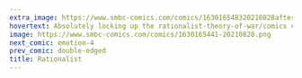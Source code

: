 ```yaml
---
extra_image: https://www.smbc-comics.com/comics/163016548320210828after.png
hovertext: Absolutely locking up the rationalist-theory-of-war/comics crossover audience today.
image: https://www.smbc-comics.com/comics/1630165441-20210828.png
next_comic: emotion-4
prev_comic: double-edged
title: Rationalist
---
```


